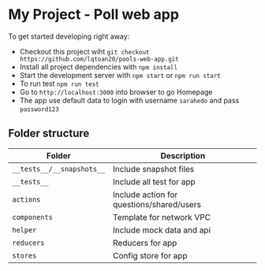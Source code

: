 # My Project - Poll web app

To get started developing right away:

- Checkout this project wiht `git checkout https://github.com/lqtoan20/pools-web-app.git`
- Install all project dependencies with `npm install`
- Start the development server with `npm start` or `npm run start`
- To run test `npm run test`
- Go to `http://localhost:3000` into browser to go Homepage
- The app use default data to login with username `sarahedo` and pass `password123`

## Folder structure

| Folder                    | Description                               |
| ------------------------- | ----------------------------------------- |
| `__tests__/__snapshots__` | Include snapshot files                    |
| `__tests__`               | Include all test for app                  |
| `actions`                 | Include action for questions/shared/users |
| `components`              | Template for network VPC                  |
| `helper`                  | Include mock data and api                 |
| `reducers`                | Reducers for app                          |
| `stores`                  | Config store for app                      |
